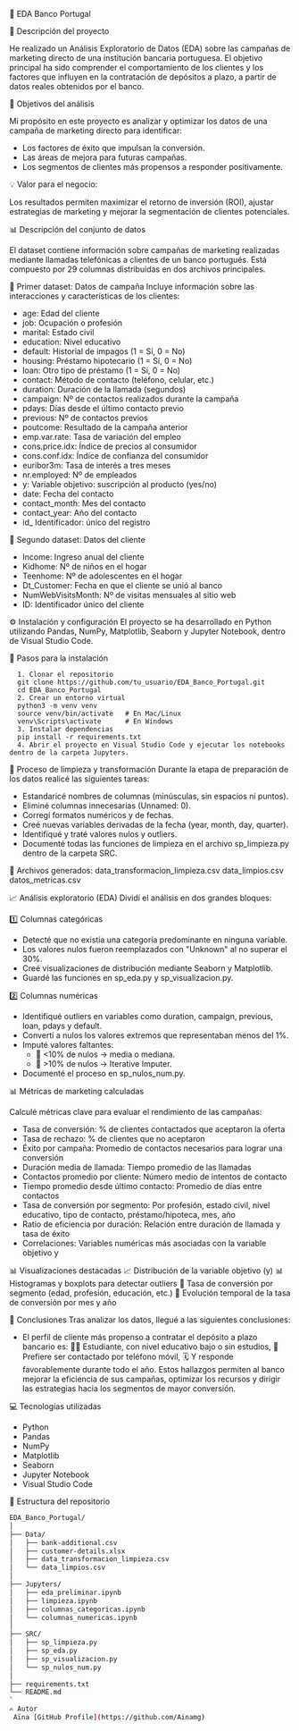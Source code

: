 🏦 EDA Banco Portugal

📘 Descripción del proyecto

He realizado un Análisis Exploratorio de Datos (EDA) sobre las campañas de marketing directo de una institución bancaria portuguesa.
El objetivo principal ha sido comprender el comportamiento de los clientes y los factores que influyen en la contratación de depósitos a plazo, a partir de datos reales obtenidos por el banco.

🎯 Objetivos del análisis

Mi propósito en este proyecto es analizar y optimizar los datos de una campaña de marketing directo para identificar:
- Los factores de éxito que impulsan la conversión.
- Las áreas de mejora para futuras campañas.
- Los segmentos de clientes más propensos a responder positivamente.

💡 Valor para el negocio:

Los resultados permiten maximizar el retorno de inversión (ROI), ajustar estrategias de marketing y mejorar la segmentación de clientes potenciales.

📊 Descripción del conjunto de datos

El dataset contiene información sobre campañas de marketing realizadas mediante llamadas telefónicas a clientes de un banco portugués.
Está compuesto por 29 columnas distribuidas en dos archivos principales.

🧩 Primer dataset: Datos de campaña
Incluye información sobre las interacciones y características de los clientes:

  - age:	Edad del cliente
  - job:	Ocupación o profesión
  - marital:	Estado civil
  - education:	Nivel educativo
  - default:	Historial de impagos (1 = Sí, 0 = No)
  - housing:	Préstamo hipotecario (1 = Sí, 0 = No)
  - loan:	Otro tipo de préstamo (1 = Sí, 0 = No)
  - contact:	Método de contacto (teléfono, celular, etc.)
  - duration:	Duración de la llamada (segundos)
  - campaign:	Nº de contactos realizados durante la campaña
  - pdays:	Días desde el último contacto previo
  - previous:	Nº de contactos previos
  - poutcome:	Resultado de la campaña anterior
  - emp.var.rate:	Tasa de variación del empleo
  - cons.price.idx:	Índice de precios al consumidor
  - cons.conf.idx:	Índice de confianza del consumidor
  - euribor3m:	Tasa de interés a tres meses
  - nr.employed:	Nº de empleados
  - y: Variable objetivo: suscripción al producto (yes/no)
  - date:	Fecha del contacto
  - contact_month:	Mes del contacto
  - contact_year:	Año del contacto
  - id_	Identificador: único del registro

👥 Segundo dataset: Datos del cliente

  - Income:	Ingreso anual del cliente
  - Kidhome:	Nº de niños en el hogar
  - Teenhome:	Nº de adolescentes en el hogar
  - Dt_Customer:	Fecha en que el cliente se unió al banco
  - NumWebVisitsMonth:	Nº de visitas mensuales al sitio web
  - ID:	Identificador único del cliente

⚙️ Instalación y configuración
El proyecto se ha desarrollado en Python utilizando Pandas, NumPy, Matplotlib, Seaborn y Jupyter Notebook, dentro de Visual Studio Code.

  🔧 Pasos para la instalación
  
      1. Clonar el repositorio
      git clone https://github.com/tu_usuario/EDA_Banco_Portugal.git
      cd EDA_Banco_Portugal
      2. Crear un entorno virtual
      python3 -m venv venv
      source venv/bin/activate   # En Mac/Linux
      venv\Scripts\activate      # En Windows
      3. Instalar dependencias
      pip install -r requirements.txt
      4. Abrir el proyecto en Visual Studio Code y ejecutar los notebooks dentro de la carpeta Jupyters.

  🧹 Proceso de limpieza y transformación
  Durante la etapa de preparación de los datos realicé las siguientes tareas:
  - Estandaricé nombres de columnas (minúsculas, sin espacios ni puntos).
  - Eliminé columnas innecesarias (Unnamed: 0).
  - Corregí formatos numéricos y de fechas.
  - Creé nuevas variables derivadas de la fecha (year, month, day, quarter).
  - Identifiqué y traté valores nulos y outliers.
  - Documenté todas las funciones de limpieza en el archivo sp_limpieza.py dentro de la carpeta SRC.
    
  📁 Archivos generados:
  data_transformacion_limpieza.csv
  data_limpios.csv
  datos_metricas.csv
  
  📈 Análisis exploratorio (EDA)
  Dividí el análisis en dos grandes bloques:
  
  1️⃣ Columnas categóricas
  
  - Detecté que no existía una categoría predominante en ninguna variable.
  - Los valores nulos fueron reemplazados con "Unknown" al no superar el 30%.
  - Creé visualizaciones de distribución mediante Seaborn y Matplotlib.
  - Guardé las funciones en sp_eda.py y sp_visualizacion.py.
  
  2️⃣ Columnas numéricas
  
  - Identifiqué outliers en variables como duration, campaign, previous, loan, pdays y default.
  - Convertí a nulos los valores extremos que representaban menos del 1%.
  - Imputé valores faltantes:
    - 🔹 <10% de nulos → media o mediana.
    - 🔹 >10% de nulos → Iterative Imputer.
  - Documenté el proceso en sp_nulos_num.py.
  
  📊 Métricas de marketing calculadas


  Calculé métricas clave para evaluar el rendimiento de las campañas:

  - Tasa de conversión:	% de clientes contactados que aceptaron la oferta
  - Tasa de rechazo:	% de clientes que no aceptaron
  - Éxito por campaña:	Promedio de contactos necesarios para lograr una conversión
  - Duración media de llamada:	Tiempo promedio de las llamadas
  - Contactos promedio por cliente:	Número medio de intentos de contacto
  - Tiempo promedio desde último contacto:	Promedio de días entre contactos
  - Tasa de conversión por segmento:	Por profesión, estado civil, nivel educativo, tipo de contacto, préstamo/hipoteca, mes, año
  - Ratio de eficiencia por duración:	Relación entre duración de llamada y tasa de éxito
  - Correlaciones:	Variables numéricas más asociadas con la variable objetivo y
    
📊 Visualizaciones destacadas
  📈 Distribución de la variable objetivo (y)
  📊 Histogramas y boxplots para detectar outliers
  🎯 Tasa de conversión por segmento (edad, profesión, educación, etc.)
  📆 Evolución temporal de la tasa de conversión por mes y año
  
🧭 Conclusiones
Tras analizar los datos, llegué a las siguientes conclusiones:
- El perfil de cliente más propenso a contratar el depósito a plazo bancario es:
  👩‍🎓 Estudiante, con nivel educativo bajo o sin estudios,
  📱 Prefiere ser contactado por teléfono móvil,
  🗓️ Y responde favorablemente durante todo el año.
Estos hallazgos permiten al banco mejorar la eficiencia de sus campañas, optimizar los recursos y dirigir las estrategias hacia los segmentos de mayor conversión.

💻 Tecnologías utilizadas
  - Python 
  - Pandas
  - NumPy
  - Matplotlib
  - Seaborn
  - Jupyter Notebook
  - Visual Studio Code
  
🧩 Estructura del repositorio
```bash
EDA_Banco_Portugal/
│
├── Data/
│   ├── bank-additional.csv
│   ├── customer-details.xlsx
│   ├── data_transformacion_limpieza.csv
│   └── data_limpios.csv
│
├── Jupyters/
│   ├── eda_preliminar.ipynb
│   ├── limpieza.ipynb
│   ├── columnas_categoricas.ipynb
│   └── columnas_numericas.ipynb
│
├── SRC/
│   ├── sp_limpieza.py
│   ├── sp_eda.py
│   ├── sp_visualizacion.py
│   └── sp_nulos_num.py
│
├── requirements.txt
└── README.md
`
✍️ Autor
 Aïna [GitHub Profile](https://github.com/Ainamg)





